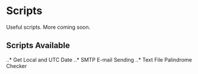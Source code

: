 # Scripts
Useful scripts. More coming soon. 
## Scripts Available
..* Get Local and UTC Date
..* SMTP E-mail Sending
..* Text File Palindrome Checker
